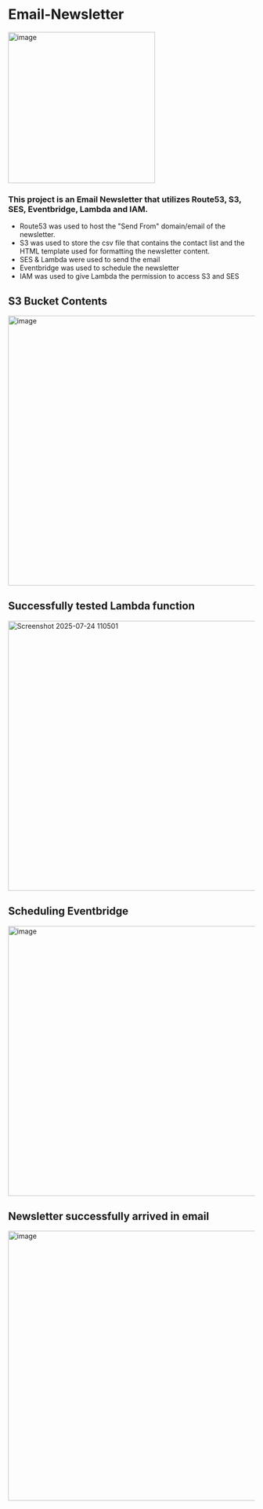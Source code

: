 # Email-Newsletter
<img width="300" height="308" alt="image" src="https://github.com/user-attachments/assets/fe402bac-5357-4476-99c7-5ad1ae03ac4d" />

### This project is an Email Newsletter that utilizes Route53, S3, SES, Eventbridge, Lambda and IAM.
* Route53 was used to host the "Send From" domain/email of the newsletter.
* S3 was used to store the csv file that contains the contact list and the HTML template used for formatting the newsletter content.
* SES & Lambda were used to send the email
* Eventbridge was used to schedule the newsletter
* IAM was used to give Lambda the permission to access S3 and SES


## S3 Bucket Contents
<img width="900" height="550" alt="image" src="https://github.com/user-attachments/assets/d6a10e03-77fa-4fe5-ab59-ba0bf30bb316" />


## Successfully tested Lambda function
<img width="900" height="550" alt="Screenshot 2025-07-24 110501" src="https://github.com/user-attachments/assets/07a8bf97-f669-40e3-a9b4-41a042e919a2" />

## Scheduling Eventbridge 
<img width="900" height="550" alt="image" src="https://github.com/user-attachments/assets/d4c8c55b-b83b-4730-8f8d-2413b490387b" />

## Newsletter successfully arrived in email
<img width="900" height="550" alt="image" src="https://github.com/user-attachments/assets/018f6ccc-0c91-450d-9a33-973cec7a1dc2" />











